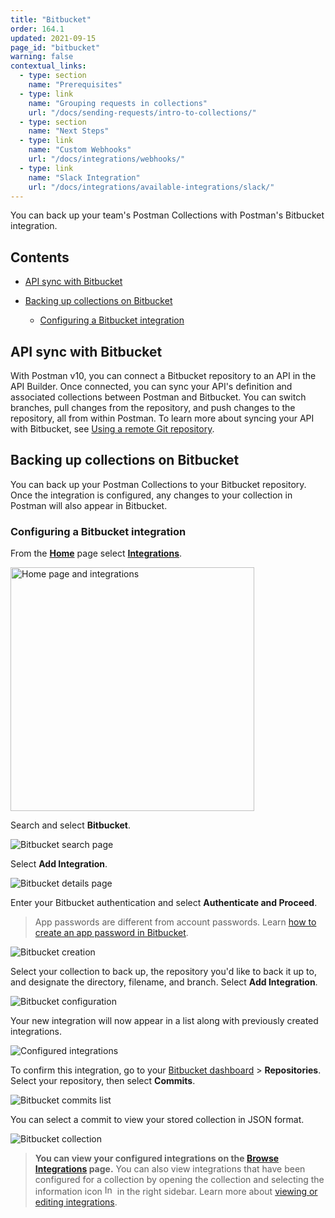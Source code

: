 ```yaml
---
title: "Bitbucket"
order: 164.1
updated: 2021-09-15
page_id: "bitbucket"
warning: false
contextual_links:
  - type: section
    name: "Prerequisites"
  - type: link
    name: "Grouping requests in collections"
    url: "/docs/sending-requests/intro-to-collections/"
  - type: section
    name: "Next Steps"
  - type: link
    name: "Custom Webhooks"
    url: "/docs/integrations/webhooks/"
  - type: link
    name: "Slack Integration"
    url: "/docs/integrations/available-integrations/slack/"
---
```


You can back up your team's Postman Collections with Postman's Bitbucket integration.

## Contents

* [API sync with Bitbucket](#api-sync-with-bitbucket)
* [Backing up collections on Bitbucket](#backing-up-collections-on-bitbucket)

    * [Configuring a Bitbucket integration](#configuring-a-bitbucket-integration)

## API sync with Bitbucket

With Postman v10, you can connect a Bitbucket repository to an API in the API Builder. Once connected, you can sync your API's definition and associated collections between Postman and Bitbucket. You can switch branches, pull changes from the repository, and push changes to the repository, all from within Postman. To learn more about syncing your API with Bitbucket, see [Using a remote Git repository](/docs/designing-and-developing-your-api/versioning-an-api/using-external-git-repo/).

## Backing up collections on Bitbucket

You can back up your Postman Collections to your Bitbucket repository. Once the integration is configured, any changes to your collection in Postman will also appear in Bitbucket.

### Configuring a Bitbucket integration

From the **[Home](https://go.postman.co/home)** page select **[Integrations](https://go.postman.co/integrations)**.

<img alt="Home page and integrations" src="https://assets.postman.com/postman-docs/v10/home-integrations-v10.jpg" width="390px">

Search and select **Bitbucket**.

![Bitbucket search page](https://assets.postman.com/postman-docs/bitbucket-search-bb.jpg)

Select **Add Integration**.

![Bitbucket details page](https://assets.postman.com/postman-docs/bitbucket-add-integration-bb.jpg)

Enter your Bitbucket authentication and select **Authenticate and Proceed**.

> App passwords are different from account passwords. Learn [how to create an app password in Bitbucket](https://support.atlassian.com/bitbucket-cloud/docs/app-passwords/).

![Bitbucket creation](https://assets.postman.com/postman-docs/bitbucket-create-bb.jpg)

Select your collection to back up, the repository you'd like to back it up to, and designate the directory, filename, and branch. Select **Add Integration**.

![Bitbucket configuration](https://assets.postman.com/postman-docs/bitbucket-configure-bb.jpg)

Your new integration will now appear in a list along with previously created integrations.

![Configured integrations](https://assets.postman.com/postman-docs/bitbucket-add-integration-bb.jpg)

To confirm this integration, go to your [Bitbucket dashboard](https://bitbucket.org/dashboard/overview) > **Repositories**. Select your repository, then select **Commits**.

![Bitbucket commits list](https://assets.postman.com/postman-docs/bitbucket-commits.jpg)

You can select a commit to view your stored collection in JSON format.

![Bitbucket collection](https://assets.postman.com/postman-docs/bitbucket-collection.jpg)

> **You can view your configured integrations on the [Browse Integrations](https://go.postman.co/integrations/browse) page.** You can also view integrations that have been configured for a collection by opening the collection and selecting the information icon <img alt="Information icon" src="https://assets.postman.com/postman-docs/icon-information-v9-5.jpg#icon" width="16px"> in the right sidebar. Learn more about [viewing or editing integrations](/docs/integrations/intro-integrations/#viewing-or-editing-integrations).
